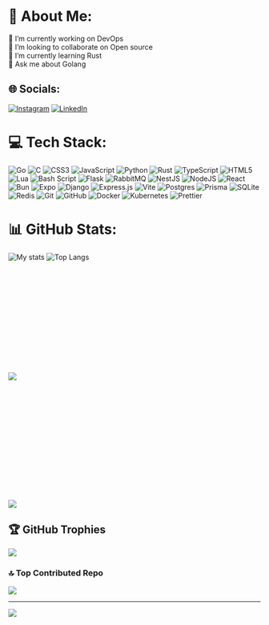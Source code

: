# 💫 About Me:

🔭 I’m currently working on DevOps<br>👯 I’m looking to collaborate on Open source<br>🌱 I’m currently learning Rust<br>💬 Ask me about Golang

## 🌐 Socials:

[![Instagram](https://img.shields.io/badge/Instagram-%23E4405F.svg?logo=Instagram&logoColor=white)](https://instagram.com/tx_tales79) [![LinkedIn](https://img.shields.io/badge/LinkedIn-%230077B5.svg?logo=linkedin&logoColor=white)](https://linkedin.com/in/tales-sabini-4481641a0)

# 💻 Tech Stack:

![Go](https://img.shields.io/badge/go-%2300ADD8.svg?style=flat&logo=go&logoColor=white) ![C](https://img.shields.io/badge/c-%2300599C.svg?style=flat&logo=c&logoColor=white) ![CSS3](https://img.shields.io/badge/css3-%231572B6.svg?style=flat&logo=css3&logoColor=white) ![JavaScript](https://img.shields.io/badge/javascript-%23323330.svg?style=flat&logo=javascript&logoColor=%23F7DF1E) ![Python](https://img.shields.io/badge/python-3670A0?style=flat&logo=python&logoColor=ffdd54) ![Rust](https://img.shields.io/badge/rust-%23000000.svg?style=flat&logo=rust&logoColor=white) ![TypeScript](https://img.shields.io/badge/typescript-%23007ACC.svg?style=flat&logo=typescript&logoColor=white) ![HTML5](https://img.shields.io/badge/html5-%23E34F26.svg?style=flat&logo=html5&logoColor=white) ![Lua](https://img.shields.io/badge/lua-%232C2D72.svg?style=flat&logo=lua&logoColor=white) ![Bash Script](https://img.shields.io/badge/bash_script-%23121011.svg?style=flat&logo=gnu-bash&logoColor=white) ![Flask](https://img.shields.io/badge/flask-%23000.svg?style=flat&logo=flask&logoColor=white) ![RabbitMQ](https://img.shields.io/badge/rabbitmq-FF6600?style=flat&logo=rabbitmq&logoColor=white) ![NestJS](https://img.shields.io/badge/nestjs-%23E0234E.svg?style=flat&logo=nestjs&logoColor=white) ![NodeJS](https://img.shields.io/badge/node.js-6DA55F?style=flat&logo=node.js&logoColor=white) ![React](https://img.shields.io/badge/react-%2320232a.svg?style=flat&logo=react&logoColor=%2361DAFB) ![Bun](https://img.shields.io/badge/Bun-%23000000.svg?style=flat&logo=bun&logoColor=white) ![Expo](https://img.shields.io/badge/expo-1C1E24?style=flat&logo=expo&logoColor=#D04A37) ![Django](https://img.shields.io/badge/django-%23092E20.svg?style=flat&logo=django&logoColor=white) ![Express.js](https://img.shields.io/badge/express.js-%23404d59.svg?style=flat&logo=express&logoColor=%2361DAFB) ![Vite](https://img.shields.io/badge/vite-%23646CFF.svg?style=flat&logo=vite&logoColor=white) ![Postgres](https://img.shields.io/badge/postgres-%23316192.svg?style=flat&logo=postgresql&logoColor=white) ![Prisma](https://img.shields.io/badge/Prisma-3982CE?style=flat&logo=Prisma&logoColor=white) ![SQLite](https://img.shields.io/badge/sqlite-%2307405e.svg?style=flat&logo=sqlite&logoColor=white) ![Redis](https://img.shields.io/badge/redis-%23DD0031.svg?style=flat&logo=redis&logoColor=white) ![Git](https://img.shields.io/badge/git-%23F05033.svg?style=flat&logo=git&logoColor=white) ![GitHub](https://img.shields.io/badge/github-%23121011.svg?style=flat&logo=github&logoColor=white) ![Docker](https://img.shields.io/badge/docker-%230db7ed.svg?style=flat&logo=docker&logoColor=white) ![Kubernetes](https://img.shields.io/badge/kubernetes-%23326ce5.svg?style=flat&logo=kubernetes&logoColor=white) ![Prettier](https://img.shields.io/badge/prettier-%23F7B93E.svg?style=flat&logo=prettier&logoColor=black)

# 📊 GitHub Stats:

![My stats](https://github-readme-stats.vercel.app/api?username=ItzTas&theme=tokyonight&rank_icon=github&show_icons=true&line_height=20) ![Top Langs](https://github-readme-stats.vercel.app/api/top-langs/?username=ItzTas&theme=tokyonight&layout=compact&card_width=346px&hide=c%2b%2b,css,html&exclude_repo=dotfiles,fdr-at1)<br/>
<img src="https://nirzak-streak-stats.vercel.app/?user=ItzTas&theme=catppuccin_mocha&hide_border=false" style="display: block; margin: 222 auto;" /><br/>
![](https://github-readme-activity-graph.vercel.app/graph?username=ItzTas&theme=react-dark)

## 🏆 GitHub Trophies

![](https://github-profile-trophy.vercel.app/?username=ItzTas&theme=tokyonight&no-frame=false&no-bg=true&margin-w=4)

### 🔝 Top Contributed Repo

![](https://github-contributor-stats.vercel.app/api?username=ItzTas&limit=5&theme=catppuccin_mocha&combine_all_yearly_contributions=true)

---

[![](https://visitcount.itsvg.in/api?id=ItzTas&icon=0&color=0)](https://visitcount.itsvg.in)
